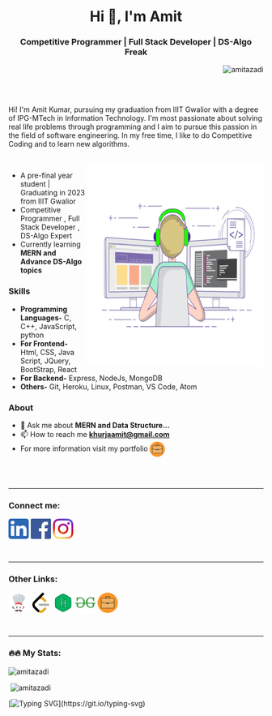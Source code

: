 <h1 align="center">Hi 👋, I'm Amit</h1>

<h3 align="center" margin-bottom="50px">
    Competitive Programmer | Full Stack Developer | DS-Algo Freak
</h3>

<p align="right"> <img src="https://komarev.com/ghpvc/?username=amitazadi&label=Profile%20views&color=0e75b6&style=flat" alt="amitazadi" /> </p>

<br />
<br />

<p font-size="20px" margin-bottom="520px">
    Hi! I'm Amit Kumar, pursuing my graduation from IIIT Gwalior with a degree of IPG-MTech in Information Technology. I'm most passionate about solving real life problems through programming and I aim to pursue this passion in the field of software engineering. In my free time, I like to do Competitive Coding and to learn new algorithms.
</p>

<br />

 <img margin-right="50px" align="right" height="400px" width= "350px" alt="GIF" src="/logo/computer working.gif" />

-   A pre-final year student | Graduating in 2023 from IIIT Gwalior
-   Competitive Programmer , Full Stack Developer , DS-Algo Expert
-   Currently learning **MERN and Advance DS-Algo topics**

<h3>Skills</h3>

-   **Programming Languages-** C, C++, JavaScript, python
-   **For Frontend-** Html, CSS, Java Script, JQuery, BootStrap, React
-   **For Backend-** Express, NodeJs, MongoDB
-   **Others-** Git, Heroku, Linux, Postman, VS Code, Atom

<h3>About</h3>

-   💬 Ask me about **MERN and Data Structure...**
-   📫 How to reach me **khurjaamit@gmail.com**
-   For more information visit my portfolio <a href="https://amitazadi.herokuapp.com/" target="blank"
          ><img
              align="center"
              src="/logo/portfolio.png"
              alt="amitazad"
              height="30"
              width="30"
      /></a>

 <br />
 <br />
 
---
### Connect me:
<!-- <h2 align="left" margin-top="100px" >Connect me:</h2> -->
<!--  <img align="right" height="400px" width= "400px" alt="GIF" src="https://github.com/PrudhviGNV/PrudhviGNV/blob/master/computer%20working.gif?raw=true" /> -->

<p align="left" >
    <a href="https://linkedin.com/in/amit-kumar-azadi" target="blank"
        ><img
            align="center"
            src="/logo/linkedin.png"
            alt="amit-kumar-azadi"
            height="40"
            width="40"
            margin-right="100px"
    /></a>
    <a href="https://fb.com/amitazadi" target="blank"
        ><img
            align="center"
            src="/logo/fb.png"
            alt="amitazadi"
            height="40"
            width="40"
            margin-right="100px"
    /></a>
    <a href="https://instagram.com/amitazadi" target="blank"
        ><img
            align="center"
            src="/logo/insta.png"
            alt="amitazadi"
            height="40"
            width="40"
    /></a>
</p>

<br />

---

### Other Links:

<!-- <h2 align="left">Other links:</h2> -->
<p align="left">
    <a href="https://www.codechef.com/users/superazad" target="blank"
        ><img
            align="center"
            src="/logo/codechef.png"
            alt="superazad"
            height="40"
            width="40"
    /></a>
    <a href="https://www.leetcode.com/amitazadi" target="blank"
        ><img
            align="center"
            src="/logo/leetcode.png"
            alt="amitazadi"
            height="40"
            width="40"
    /></a>
    <a href="https://www.hackerearth.com/@amitazadi" target="blank"
        ><img
            align="center"
            src="/logo/hackerrank.png"
            alt="@amitazadi"
            height="40"
            width="40"
    /></a>
    <a href="https://auth.geeksforgeeks.org/user/amitazad" target="blank"
        ><img
            align="center"
            src="/logo/gfg.png"
            alt="amitazad"
            height="40"
            width="40"
    /></a>
    <a href="https://amitazadi.herokuapp.com/" target="blank"
        ><img
            align="center"
            src="/logo/portfolio.png"
            alt="amitazad"
            height="40"
            width="40"
    /></a>
</p>

<!-- <h3 align="left">Programming Languages</h3>
<p>
    <a href="https://www.cprogramming.com/" target="_blank">
        <img
            src="https://raw.githubusercontent.com/devicons/devicon/master/icons/c/c-original.svg"
            alt="c"
            width="40"
            height="40"
        />
    </a>
    <a href="https://www.w3schools.com/cpp/" target="_blank">
        <img
            src="https://raw.githubusercontent.com/devicons/devicon/master/icons/cplusplus/cplusplus-original.svg"
            alt="cplusplus"
            width="40"
            height="40"
        />
    </a>
    <a
        href="https://developer.mozilla.org/en-US/docs/Web/JavaScript"
        target="_blank"
    >
        <img
            src="https://raw.githubusercontent.com/devicons/devicon/master/icons/javascript/javascript-original.svg"
            alt="javascript"
            width="40"
            height="40"
        />
    </a>
    <a href="https://www.python.org" target="_blank">
        <img
            src="https://raw.githubusercontent.com/devicons/devicon/master/icons/python/python-original.svg"
            alt="python"
            width="40"
            height="40"
        />
    </a>
</p>

<h3 align="left">Frontend Development</h3>
<a href="https://getbootstrap.com" target="_blank">
    <img
        src="https://raw.githubusercontent.com/devicons/devicon/master/icons/bootstrap/bootstrap-plain-wordmark.svg"
        alt="bootstrap"
        width="40"
        height="40"
    />
</a>
<a href="https://www.w3schools.com/css/" target="_blank">
    <img
        src="https://raw.githubusercontent.com/devicons/devicon/master/icons/css3/css3-original-wordmark.svg"
        alt="css3"
        width="40"
        height="40"
    />
</a>
<a href="https://www.w3.org/html/" target="_blank">
    <img
        src="https://raw.githubusercontent.com/devicons/devicon/master/icons/html5/html5-original-wordmark.svg"
        alt="html5"
        width="40"
        height="40"
    />
</a>
<a href="https://reactjs.org/" target="_blank">
    <img
        src="https://raw.githubusercontent.com/devicons/devicon/master/icons/react/react-original-wordmark.svg"
        alt="react"
        width="40"
        height="40"
    />
</a>

<h3 align="left">Backend Development and Database</h3>
<a href="https://nodejs.org" target="_blank">
    <img
        src="https://raw.githubusercontent.com/devicons/devicon/master/icons/nodejs/nodejs-original-wordmark.svg"
        alt="nodejs"
        width="40"
        height="40"
    />
</a>
<a href="https://expressjs.com" target="_blank">
    <img
        src="https://uxwing.com/wp-content/themes/uxwing/download/10-brands-and-social-media/node-js-black.svg"
        alt="express"
        width="40"
        height="40"
    />
</a>
<a href="https://www.mongodb.com/" target="_blank">
    <img
        src="https://raw.githubusercontent.com/devicons/devicon/master/icons/mongodb/mongodb-original-wordmark.svg"
        alt="mongodb"
        width="40"
        height="40"
    />
</a>

<h3 align="left">Others</h3>
<a href="https://git-scm.com/" target="_blank">
    <img
        src="https://www.vectorlogo.zone/logos/git-scm/git-scm-icon.svg"
        alt="git"
        width="40"
        height="40"
    />
</a>
<a href="https://www.linux.org/" target="_blank">
    <img
        src="https://raw.githubusercontent.com/devicons/devicon/master/icons/linux/linux-original.svg"
        alt="linux"
        width="40"
        height="40"
    />
</a>

<a href="https://heroku.com" target="_blank">
    <img
        src="https://www.vectorlogo.zone/logos/heroku/heroku-icon.svg"
        alt="heroku"
        width="40"
        height="40"
    />
</a>

<a href="https://postman.com" target="_blank">
    <img
        src="https://www.vectorlogo.zone/logos/getpostman/getpostman-icon.svg"
        alt="postman"
        width="40"
        height="40"
    />
</a> -->

<br />

---

### 🔥🔥 My Stats:

<p><img align="center" src="https://github-readme-stats.vercel.app/api/top-langs?username=amitazadi&show_icons=true&locale=en&layout=compact&theme=vision-friendly-dark" alt="amitazadi" /></p>

<p>
    &nbsp;<img
        align="center"
        src="https://github-readme-stats.vercel.app/api?username=amitazadi&show_icons=true&locale=en&layout=compact&theme=vision-friendly-dark"
        alt="amitazadi"
    />
</p>

<!-- <p><img align="left" src="https://github-readme-streak-stats.herokuapp.com/?user=amitazadi&" alt="amitazadi" /></p> -->

[![Typing
SVG](https://readme-typing-svg.herokuapp.com?color=F1D00A&center=true&vCenter=true&lines=Keep+learning,+Keep+Coding!)](https://git.io/typing-svg)
